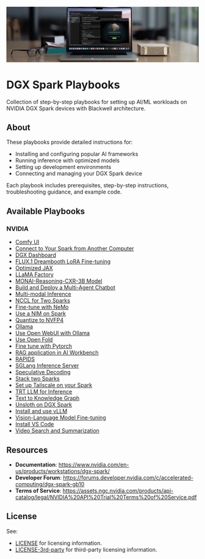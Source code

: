 
<p align="center">
  <img src="src/images/dgx-spark-banner.png" alt="NVIDIA DGX Spark"/>
</p>

# DGX Spark Playbooks

Collection of step-by-step playbooks for setting up AI/ML workloads on NVIDIA DGX Spark devices with Blackwell architecture.

## About

These playbooks provide detailed instructions for:
- Installing and configuring popular AI frameworks
- Running inference with optimized models
- Setting up development environments
- Connecting and managing your DGX Spark device

Each playbook includes prerequisites, step-by-step instructions, troubleshooting guidance, and example code.

## Available Playbooks

### NVIDIA

- [Comfy UI](nvidia/comfy-ui/)
- [Connect to Your Spark from Another Computer](nvidia/connect-to-your-spark/)
- [DGX Dashboard](nvidia/dgx-dashboard/)
- [FLUX.1 Dreambooth LoRA Fine-tuning](nvidia/flux-finetuning/)
- [Optimized JAX](nvidia/jax/)
- [LLaMA Factory](nvidia/llama-factory/)
- [MONAI-Reasoning-CXR-3B Model](nvidia/monai-reasoning/)
- [Build and Deploy a Multi-Agent Chatbot](nvidia/multi-agent-chatbot/)
- [Multi-modal Inference](nvidia/multi-modal-inference/)
- [NCCL for Two Sparks](nvidia/nccl/)
- [Fine-tune with NeMo](nvidia/nemo-fine-tune/)
- [Use a NIM on Spark](nvidia/nim-llm/)
- [Quantize to NVFP4](nvidia/nvfp4-quantization/)
- [Ollama](nvidia/ollama/)
- [Use Open WebUI with Ollama](nvidia/open-webui/)
- [Use Open Fold](nvidia/protein-folding/)
- [Fine tune with Pytorch](nvidia/pytorch-fine-tune/)
- [RAG application in AI Workbench](nvidia/rag-ai-workbench/)
- [RAPIDS](nvidia/rapids/)
- [SGLang Inference Server](nvidia/sglang/)
- [Speculative Decoding](nvidia/speculative-decoding/)
- [Stack two Sparks](nvidia/stack-sparks/)
- [Set up Tailscale on your Spark](nvidia/tailscale/)
- [TRT LLM for Inference](nvidia/trt-llm/)
- [Text to Knowledge Graph](nvidia/txt2kg/)
- [Unsloth on DGX Spark](nvidia/unsloth/)
- [Install and use vLLM](nvidia/vllm/)
- [Vision-Language Model Fine-tuning](nvidia/vlm-finetuning/)
- [Install VS Code](nvidia/vscode/)
- [Video Search and Summarization](nvidia/vss/)

## Resources

- **Documentation**: https://www.nvidia.com/en-us/products/workstations/dgx-spark/
- **Developer Forum**: https://forums.developer.nvidia.com/c/accelerated-computing/dgx-spark-gb10
- **Terms of Service**: https://assets.ngc.nvidia.com/products/api-catalog/legal/NVIDIA%20API%20Trial%20Terms%20of%20Service.pdf

## License

See:
- [LICENSE](LICENSE) for licensing information.
- [LICENSE-3rd-party](LICENSE-3rd-party) for third-party licensing information.